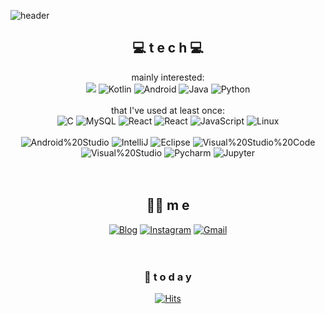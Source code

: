 <!--
**tjdrms/tjdrms** is a ✨ _special_ ✨ repository because its `README.md` (this file) appears on your GitHub profile.

Here are some ideas to get you started:

- 🔭 I’m currently working on ...
- 🌱 I’m currently learning ...
- 👯 I’m looking to collaborate on ...
- 🤔 I’m looking for help with ...
- 💬 Ask me about ...
- 📫 How to reach me: ...
- 😄 Pronouns: ...
- ⚡ Fun fact: ...
-->

![header](https://capsule-render.vercel.app/api?type=cylinder&color=auto&height=300&section=header&text=안녕하세요!%20최성근입니다!&desc=Mobile%20App%20Dev.&descSize=20&fontSize=60&animation=fadeIn&descAlignY=68)

<div align=center>

## 💻 t e c h 💻
mainly interested:
<br>
<img src="https://img.shields.io/badge/Spring-6DB33F?style=flat-square&logo=Spring&logoColor=white"/>
![Kotlin](https://img.shields.io/badge/Kotlin-7F52FF?style=flat-square&logo=Kotlin&logoColor=green)
![Android](https://img.shields.io/badge/Android-3DDC84?style=flat-square&logo=Android&logoColor=white)
![Java](https://img.shields.io/badge/Java-007396?style=flat-square&logo=Java&logoColor=black)
![Python](https://img.shields.io/badge/Python-3776AB?style=flat-square&logo=Python&logoColor=white)
<br><br>
that I've used at least once:
<br>
![C](https://img.shields.io/badge/C-A8B9CC?style=flat-square&logo=C&logoColor=black)
![MySQL](https://img.shields.io/badge/MySQL-4479A1?style=flat-square&logo=MySQL&logoColor=black)
![React](https://img.shields.io/badge/React%20Native-61DAFB?style=flat-square&logo=React&logoColor=black)
![React](https://img.shields.io/badge/React-61DAFB?style=flat-square&logo=React&logoColor=black)
![JavaScript](https://img.shields.io/badge/JavaScript-F7DF1E?style=flat-square&logo=JavaScript&logoColor=black)
![Linux](https://img.shields.io/badge/Linux-FCC624?style=flat-square&logo=Linux&logoColor=black)  
<br>
![Android%20Studio](https://img.shields.io/badge/Android%20Studio-3DDC84?style=flat-square&logo=Android%20Studio&logoColor=white)
![IntelliJ](https://img.shields.io/badge/IntelliJ-000000?style=flat-square&logo=IntelliJ%20IDEA&logoColor=white)
![Eclipse](https://img.shields.io/badge/Eclipse-2C2255?style=flat-square&logo=Eclipse%20IDE&logoColor=white)
![Visual%20Studio%20Code](https://img.shields.io/badge/Visual%20Studio%20Code-007ACC?style=flat-square&logo=Visual%20Studio%20Code&logoColor=white)
![Visual%20Studio](https://img.shields.io/badge/Visual%20Studio-5C2D91?style=flat-square&logo=Visual%20Studio&logoColor=white)
![Pycharm](https://img.shields.io/badge/Pycharm-000000?style=flat-square&logo=Pycharm&logoColor=white)
![Jupyter](https://img.shields.io/badge/Jupyter%20Notebook-F37626?style=flat-square&logo=Jupyter&logoColor=white)
<br><br><br>

## 🙋‍♂️ m e 
[![Blog](https://img.shields.io/badge/Velog-EA4335?style=flat-square&logo=Velog&logoColor=white)](https://velog.io/@tjdrms0116) [![Instagram](https://img.shields.io/badge/Instagram-EA4335?style=flat-square&logo=Instagram&logoColor=white)](https://www.instagram.com/seong_kun0116/?hl=ko) [![Gmail](https://img.shields.io/badge/Gmail-EA4335?style=flat-square&logo=Gmail&logoColor=white)](mailto:tjdrms01169831@gmail.com)
<br><br><br>


### 💌 t o d a y 

[![Hits](https://hits.seeyoufarm.com/api/count/incr/badge.svg?url=https%3A%2F%2Fgithub.com%2Ftjdrms&count_bg=%2379C83D&title_bg=%23ED0808&icon=&icon_color=%23E7E7E7&title=hits&edge_flat=false)](https://hits.seeyoufarm.com)
<br><br><br><br><br>

</div>

